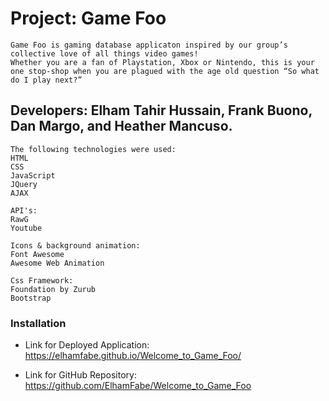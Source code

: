 # Project: Game Foo
```
Game Foo is gaming database applicaton inspired by our group’s collective love of all things video games!
Whether you are a fan of Playstation, Xbox or Nintendo, this is your one stop-shop when you are plagued with the age old question “So what do I play next?”

```
## Developers: Elham Tahir Hussain, Frank Buono, Dan Margo, and Heather Mancuso.
```
The following technologies were used:
HTML
CSS
JavaScript
JQuery
AJAX

API's:
RawG
Youtube

Icons & background animation:
Font Awesome
Awesome Web Animation

Css Framework:
Foundation by Zurub
Bootstrap

```
### Installation

* Link for Deployed Application:
https://elhamfabe.github.io/Welcome_to_Game_Foo/

* Link for GitHub Repository:
https://github.com/ElhamFabe/Welcome_to_Game_Foo
